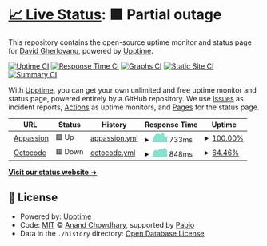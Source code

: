 # [📈 Live Status](https://DavidFX.github.io/upptime): <!--live status--> **🟧 Partial outage**

This repository contains the open-source uptime monitor and status page for [David Gherlovanu](https://DavidFX.github.io/upptime), powered by [Upptime](https://github.com/upptime/upptime).

[![Uptime CI](https://github.com/DavidFX/upptime/workflows/Uptime%20CI/badge.svg)](https://github.com/DavidFX/upptime/actions?query=workflow%3A%22Uptime+CI%22)
[![Response Time CI](https://github.com/DavidFX/upptime/workflows/Response%20Time%20CI/badge.svg)](https://github.com/DavidFX/upptime/actions?query=workflow%3A%22Response+Time+CI%22)
[![Graphs CI](https://github.com/DavidFX/upptime/workflows/Graphs%20CI/badge.svg)](https://github.com/DavidFX/upptime/actions?query=workflow%3A%22Graphs+CI%22)
[![Static Site CI](https://github.com/DavidFX/upptime/workflows/Static%20Site%20CI/badge.svg)](https://github.com/DavidFX/upptime/actions?query=workflow%3A%22Static+Site+CI%22)
[![Summary CI](https://github.com/DavidFX/upptime/workflows/Summary%20CI/badge.svg)](https://github.com/DavidFX/upptime/actions?query=workflow%3A%22Summary+CI%22)

With [Upptime](https://upptime.js.org), you can get your own unlimited and free uptime monitor and status page, powered entirely by a GitHub repository. We use [Issues](https://github.com/DavidFX/upptime/issues) as incident reports, [Actions](https://github.com/DavidFX/upptime/actions) as uptime monitors, and [Pages](https://DavidFX.github.io/upptime) for the status page.

<!--start: status pages-->
<!-- This summary is generated by Upptime (https://github.com/upptime/upptime) -->
<!-- Do not edit this manually, your changes will be overwritten -->
<!-- prettier-ignore -->
| URL | Status | History | Response Time | Uptime |
| --- | ------ | ------- | ------------- | ------ |
| <img alt="" src="https://icons.duckduckgo.com/ip3/www.appassion.io.ico" height="13"> [Appassion](https://www.appassion.io) | 🟩 Up | [appassion.yml](https://github.com/dr-octocodius/upptime/commits/HEAD/history/appassion.yml) | <details><summary><img alt="Response time graph" src="./graphs/appassion/response-time-week.png" height="20"> 733ms</summary><br><a href="https://DavidFX.github.io/upptime/history/appassion"><img alt="Response time 3035" src="https://img.shields.io/endpoint?url=https%3A%2F%2Fraw.githubusercontent.com%2Fdr-octocodius%2Fupptime%2FHEAD%2Fapi%2Fappassion%2Fresponse-time.json"></a><br><a href="https://DavidFX.github.io/upptime/history/appassion"><img alt="24-hour response time 602" src="https://img.shields.io/endpoint?url=https%3A%2F%2Fraw.githubusercontent.com%2Fdr-octocodius%2Fupptime%2FHEAD%2Fapi%2Fappassion%2Fresponse-time-day.json"></a><br><a href="https://DavidFX.github.io/upptime/history/appassion"><img alt="7-day response time 733" src="https://img.shields.io/endpoint?url=https%3A%2F%2Fraw.githubusercontent.com%2Fdr-octocodius%2Fupptime%2FHEAD%2Fapi%2Fappassion%2Fresponse-time-week.json"></a><br><a href="https://DavidFX.github.io/upptime/history/appassion"><img alt="30-day response time 1478" src="https://img.shields.io/endpoint?url=https%3A%2F%2Fraw.githubusercontent.com%2Fdr-octocodius%2Fupptime%2FHEAD%2Fapi%2Fappassion%2Fresponse-time-month.json"></a><br><a href="https://DavidFX.github.io/upptime/history/appassion"><img alt="1-year response time 3035" src="https://img.shields.io/endpoint?url=https%3A%2F%2Fraw.githubusercontent.com%2Fdr-octocodius%2Fupptime%2FHEAD%2Fapi%2Fappassion%2Fresponse-time-year.json"></a></details> | <details><summary><a href="https://DavidFX.github.io/upptime/history/appassion">100.00%</a></summary><a href="https://DavidFX.github.io/upptime/history/appassion"><img alt="All-time uptime 99.03%" src="https://img.shields.io/endpoint?url=https%3A%2F%2Fraw.githubusercontent.com%2Fdr-octocodius%2Fupptime%2FHEAD%2Fapi%2Fappassion%2Fuptime.json"></a><br><a href="https://DavidFX.github.io/upptime/history/appassion"><img alt="24-hour uptime 100.00%" src="https://img.shields.io/endpoint?url=https%3A%2F%2Fraw.githubusercontent.com%2Fdr-octocodius%2Fupptime%2FHEAD%2Fapi%2Fappassion%2Fuptime-day.json"></a><br><a href="https://DavidFX.github.io/upptime/history/appassion"><img alt="7-day uptime 100.00%" src="https://img.shields.io/endpoint?url=https%3A%2F%2Fraw.githubusercontent.com%2Fdr-octocodius%2Fupptime%2FHEAD%2Fapi%2Fappassion%2Fuptime-week.json"></a><br><a href="https://DavidFX.github.io/upptime/history/appassion"><img alt="30-day uptime 90.99%" src="https://img.shields.io/endpoint?url=https%3A%2F%2Fraw.githubusercontent.com%2Fdr-octocodius%2Fupptime%2FHEAD%2Fapi%2Fappassion%2Fuptime-month.json"></a><br><a href="https://DavidFX.github.io/upptime/history/appassion"><img alt="1-year uptime 99.03%" src="https://img.shields.io/endpoint?url=https%3A%2F%2Fraw.githubusercontent.com%2Fdr-octocodius%2Fupptime%2FHEAD%2Fapi%2Fappassion%2Fuptime-year.json"></a></details>
| <img alt="" src="https://icons.duckduckgo.com/ip3/www.octocode.me.ico" height="13"> [Octocode](https://www.octocode.me) | 🟥 Down | [octocode.yml](https://github.com/dr-octocodius/upptime/commits/HEAD/history/octocode.yml) | <details><summary><img alt="Response time graph" src="./graphs/octocode/response-time-week.png" height="20"> 848ms</summary><br><a href="https://DavidFX.github.io/upptime/history/octocode"><img alt="Response time 458" src="https://img.shields.io/endpoint?url=https%3A%2F%2Fraw.githubusercontent.com%2Fdr-octocodius%2Fupptime%2FHEAD%2Fapi%2Foctocode%2Fresponse-time.json"></a><br><a href="https://DavidFX.github.io/upptime/history/octocode"><img alt="24-hour response time 0" src="https://img.shields.io/endpoint?url=https%3A%2F%2Fraw.githubusercontent.com%2Fdr-octocodius%2Fupptime%2FHEAD%2Fapi%2Foctocode%2Fresponse-time-day.json"></a><br><a href="https://DavidFX.github.io/upptime/history/octocode"><img alt="7-day response time 848" src="https://img.shields.io/endpoint?url=https%3A%2F%2Fraw.githubusercontent.com%2Fdr-octocodius%2Fupptime%2FHEAD%2Fapi%2Foctocode%2Fresponse-time-week.json"></a><br><a href="https://DavidFX.github.io/upptime/history/octocode"><img alt="30-day response time 799" src="https://img.shields.io/endpoint?url=https%3A%2F%2Fraw.githubusercontent.com%2Fdr-octocodius%2Fupptime%2FHEAD%2Fapi%2Foctocode%2Fresponse-time-month.json"></a><br><a href="https://DavidFX.github.io/upptime/history/octocode"><img alt="1-year response time 458" src="https://img.shields.io/endpoint?url=https%3A%2F%2Fraw.githubusercontent.com%2Fdr-octocodius%2Fupptime%2FHEAD%2Fapi%2Foctocode%2Fresponse-time-year.json"></a></details> | <details><summary><a href="https://DavidFX.github.io/upptime/history/octocode">64.46%</a></summary><a href="https://DavidFX.github.io/upptime/history/octocode"><img alt="All-time uptime 95.61%" src="https://img.shields.io/endpoint?url=https%3A%2F%2Fraw.githubusercontent.com%2Fdr-octocodius%2Fupptime%2FHEAD%2Fapi%2Foctocode%2Fuptime.json"></a><br><a href="https://DavidFX.github.io/upptime/history/octocode"><img alt="24-hour uptime 0.00%" src="https://img.shields.io/endpoint?url=https%3A%2F%2Fraw.githubusercontent.com%2Fdr-octocodius%2Fupptime%2FHEAD%2Fapi%2Foctocode%2Fuptime-day.json"></a><br><a href="https://DavidFX.github.io/upptime/history/octocode"><img alt="7-day uptime 64.46%" src="https://img.shields.io/endpoint?url=https%3A%2F%2Fraw.githubusercontent.com%2Fdr-octocodius%2Fupptime%2FHEAD%2Fapi%2Foctocode%2Fuptime-week.json"></a><br><a href="https://DavidFX.github.io/upptime/history/octocode"><img alt="30-day uptime 91.00%" src="https://img.shields.io/endpoint?url=https%3A%2F%2Fraw.githubusercontent.com%2Fdr-octocodius%2Fupptime%2FHEAD%2Fapi%2Foctocode%2Fuptime-month.json"></a><br><a href="https://DavidFX.github.io/upptime/history/octocode"><img alt="1-year uptime 95.61%" src="https://img.shields.io/endpoint?url=https%3A%2F%2Fraw.githubusercontent.com%2Fdr-octocodius%2Fupptime%2FHEAD%2Fapi%2Foctocode%2Fuptime-year.json"></a></details>

<!--end: status pages-->

[**Visit our status website →**](https://DavidFX.github.io/upptime)

## 📄 License

- Powered by: [Upptime](https://github.com/upptime/upptime)
- Code: [MIT](./LICENSE) © [Anand Chowdhary](https://anandchowdhary.com), supported by [Pabio](https://pabio.com)
- Data in the `./history` directory: [Open Database License](https://opendatacommons.org/licenses/odbl/1-0/)
